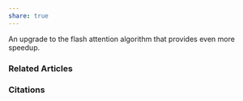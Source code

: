 ```yaml
---
share: true
---
```


An upgrade to the flash attention algorithm that provides even more speedup.

### Related Articles

### Citations
